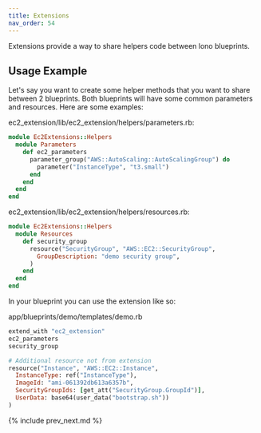 ```yaml
---
title: Extensions
nav_order: 54
---
```


Extensions provide a way to share helpers code between lono blueprints.

## Usage Example

Let's say you want to create some helper methods that you want to share between 2 blueprints.  Both blueprints will have some common parameters and resources.  Here are some examples:

ec2_extension/lib/ec2_extension/helpers/parameters.rb:

```ruby
module Ec2Extensions::Helpers
  module Parameters
    def ec2_parameters
      parameter_group("AWS::AutoScaling::AutoScalingGroup") do
        parameter("InstanceType", "t3.small")
      end
    end
  end
end
```

ec2_extension/lib/ec2_extension/helpers/resources.rb:

```ruby
module Ec2Extensions::Helpers
  module Resources
    def security_group
      resource("SecurityGroup", "AWS::EC2::SecurityGroup",
        GroupDescription: "demo security group",
      )
    end
  end
end
```

In your blueprint you can use the extension like so:

app/blueprints/demo/templates/demo.rb

```ruby
extend_with "ec2_extension"
ec2_parameters
security_group

# Additional resource not from extension
resource("Instance", "AWS::EC2::Instance",
  InstanceType: ref("InstanceType"),
  ImageId: "ami-061392db613a6357b",
  SecurityGroupIds: [get_att("SecurityGroup.GroupId")],
  UserData: base64(user_data("bootstrap.sh"))
)
```

{% include prev_next.md %}
